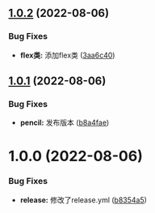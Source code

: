 ## [1.0.2](https://github.com/joanor/ppz/compare/v1.0.1...v1.0.2) (2022-08-06)


### Bug Fixes

* **flex类:** 添加flex类 ([3aa6c40](https://github.com/joanor/ppz/commit/3aa6c40c182d03011a9c9646b6da92e8302e784d))

## [1.0.1](https://github.com/joanor/ppz/compare/v1.0.0...v1.0.1) (2022-08-06)


### Bug Fixes

* **pencil:** 发布版本 ([b8a4fae](https://github.com/joanor/ppz/commit/b8a4fae3339377ef8c7ac90218486712fb477157))

# 1.0.0 (2022-08-06)


### Bug Fixes

* **release:** 修改了release.yml ([b8354a5](https://github.com/joanor/ppz/commit/b8354a5302414bf74cf9d98e106547f4fac2a815))
